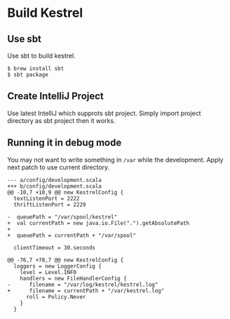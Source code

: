 Build Kestrel
=============

Use sbt
-------

Use sbt to build kestrel.

    $ brew install sbt
    $ sbt package

Create IntelliJ Project
-----------------------

Use latest IntelliJ which supprots sbt project.
Simply import project directory as sbt project then it works.

Running it in debug mode
------------------------

You may not want to write something in `/var` while the development.
Apply next patch to use current directory.

    --- a/config/development.scala
    +++ b/config/development.scala
    @@ -10,7 +10,9 @@ new KestrelConfig {
      textListenPort = 2222
      thriftListenPort = 2229
    
    -  queuePath = "/var/spool/kestrel"
    +  val currentPath = new java.io.File(".").getAbsolutePath
    +
    +  queuePath = currentPath + "/var/spool"
    
      clientTimeout = 30.seconds
    
    @@ -76,7 +78,7 @@ new KestrelConfig {
      loggers = new LoggerConfig {
        level = Level.INFO
        handlers = new FileHandlerConfig {
    -      filename = "/var/log/kestrel/kestrel.log"
    +      filename = currentPath + "/var/kestrel.log"
          roll = Policy.Never
        }
      }

